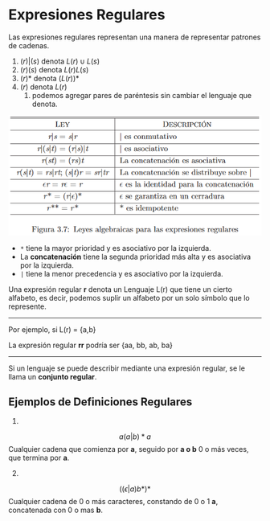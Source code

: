 # Expresiones Regulares

Las expresiones regulares representan una manera de representar patrones de cadenas.

1. $(r)|(s)$ denota $L(r) \cup L(s)$
2. $(r)(s)$ denota $L(r)L(s)$
3. $(r)*$ denota $(L(r))*$
4. $(r)$ denota $L(r)$
    1. podemos agregar pares de paréntesis sin cambiar el lenguaje que denota.

![Leyes Algebraicas Expresiones Regulares](assets/leyes-exp-reg.png)

- `*` tiene la mayor prioridad y es asociativo por la izquierda.
- La **concatenación** tiene la segunda prioridad más alta y es asociativa por la izquierda.
- `|` tiene la menor precedencia y es asociativo por la izquierda.

Una expresión regular **r** denota un Lenguaje L(r) que tiene un cierto alfabeto, es decir, podemos suplir un alfabeto por un solo símbolo que lo represente.

--- 
Por ejemplo, si L(r) = {a,b}

La expresión regular **rr** podría ser {aa, bb, ab, ba}

--- 

Si un lenguaje se puede describir mediante una expresión regular, se le llama un **conjunto regular**.

## Ejemplos de Definiciones Regulares
1.
$$
a(a|b)*a
$$
Cualquier cadena que comienza por **a**, seguido por **a o b** 0 o más veces, que termina por **a**.

2.
$$
((\epsilon|a)b*)*
$$
Cualquier cadena de 0 o más caracteres, constando de 0 o 1 **a**, concatenada con 0 o mas **b**.